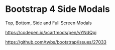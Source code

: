 # Bootstrap 4 Side Modals

Top, Bottom, Side and Full Screen Modals

https://codepen.io/xcartmods/pen/vYNdQpj

https://github.com/twbs/bootstrap/issues/27033
